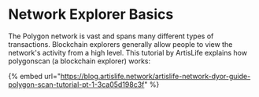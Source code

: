# Network Explorer Basics

The Polygon network is vast and spans many different types of transactions. Blockchain explorers generally allow people to view the network's activity from a high level. This tutorial by ArtisLife explains how polygonscan (a blockchain explorer) works:

{% embed url="https://blog.artislife.network/artislife-network-dyor-guide-polygon-scan-tutorial-pt-1-3ca05d198c3f" %}
